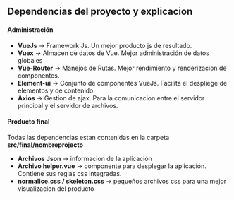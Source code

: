 ## Dependencias del proyecto y explicacion

#### Administración

* **VueJs** -> Framework Js. Un mejor producto js de resultado.
* **Vuex** -> Almacen de datos de Vue. Mejor administración de datos globales
* **Vue-Router** -> Manejos de Rutas. Mejor rendimiento y renderizacion de componentes.
* **Element-ui** -> Conjunto de componentes VueJs. Facilita el despliege de elementos y de contenido.
* **Axios** -> Gestion de ajax. Para la comunicacion entre el servidor principal y el servidor de archivos.



#### Producto final

Todas las dependencias estan contenidas en la carpeta **src/final/nombreprojecto**

* **Archivos Json** -> informacion de la aplicación
* **Archivo helper.vue** -> componente para desplegar la aplicación. Contiene sus reglas css integradas.
* **normalice.css /  skeleton.css** -> pequeños archivos css para una mejor visualizacion del producto